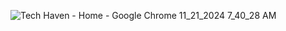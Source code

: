 ![Tech Haven - Home - Google Chrome 11_21_2024 7_40_28 AM](https://github.com/user-attachments/assets/a3e5a419-4d04-4987-9087-6d78c8261ad3)
